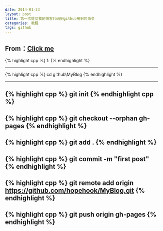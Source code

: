 ```yaml
---
date: 2014-01-23
layout: post
title: 第一次提交我的博客代码到github用到的命令
categories: 教程
tags: github
---
```


From：[Click me](http://www.ruanyifeng.com/blog/2012/08/blogging_with_jekyll.html)
---

{% highlight cpp %}
    f:
{% endhighlight %}

---

{% highlight cpp %}
    cd github\MyBlog
{% endhighlight %}

---

{% highlight cpp %}
    git init
{% endhighlight cpp %}
---

{% highlight cpp %}
    git checkout --orphan gh-pages
{% endhighlight %}
---

{% highlight cpp %}
    git add .
{% endhighlight %}
---

{% highlight cpp %}
    git commit -m "first post"
{% endhighlight %}
---

{% highlight cpp %}
    git remote add origin https://github.com/hopehook/MyBlog.git
{% endhighlight %}
---

{% highlight cpp %}
    git push origin gh-pages
{% endhighlight %}
---

 
